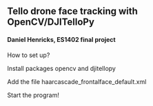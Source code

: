 ## Tello drone face tracking with OpenCV/DJITelloPy

#### Daniel Henricks, ES1402 final project

How to set up?

Install packages opencv and djitellopy

Add the file haarcascade_frontalface_default.xml

Start the program!



